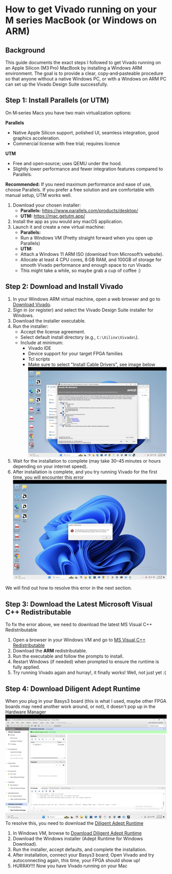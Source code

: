 # How to get Vivado running on your M series MacBook (or Windows on ARM)

## Background

This guide documents the exact steps I followed to get Vivado running on an Apple Silicon (M3 Pro) MacBook by installing a Windows ARM environment. The goal is to provide a clear, copy‑and‑pasteable procedure so that anyone without a native Windows PC, or with a Windows on ARM PC can set up the Vivado Design Suite successfully.

## Step 1: Install Parallels (or UTM)

On M‑series Macs you have two main virtualization options:

**Parallels**  
- Native Apple Silicon support, polished UI, seamless integration, good graphics acceleration.  
- Commercial license with free trial; requires licence

**UTM**  
- Free and open‑source; uses QEMU under the hood.  
- Slightly lower performance and fewer integration features compared to Parallels.

**Recommended:** If you need maximum performance and ease of use, choose Parallels. If you prefer a free solution and are comfortable with manual setup, UTM works well.

1. Download your chosen installer:
   - **Parallels:** https://www.parallels.com/products/desktop/  
   - **UTM:** https://mac.getutm.app/
2. Install the app as you would any macOS application.
3. Launch it and create a new virtual machine:
   - **Parallels:**
    - Run a Windows VM (Pretty straight forward when you open up Parallels)
   - **UTM:**
    - Attach a Windows 11 ARM ISO (download from Microsoft’s website).
    - Allocate at least 4 CPU cores, 8 GB RAM, and 100GB of storage for smooth Vivado performance and enough space to run Vivado.
    - This might take a while, so maybe grab a cup of coffee :)

## Step 2: Download and Install Vivado

1. In your Windows ARM virtual machine, open a web browser and go to [Download Vivado](https://www.xilinx.com/support/download/index.html/content/xilinx/en/downloadNav/vivado-design-tools/2024-2.html).  
2. Sign in (or register) and select the Vivado Design Suite installer for Windows.  
3. Download the installer executable.
4. Run the installer:
   - Accept the license agreement.
   - Select default install directory (e.g., `C:\Xilinx\Vivado\`).
   - Include at minimum:
     - Vivado IDE
     - Device support for your target FPGA families
     - Tcl scripts
     - Make sure to select "Install Cable Drivers", see image below
![Image of Vivado Installer Wizard](/assets/vivado_drivers.png)
5. Wait for the installation to complete (may take 30–45 minutes or hours depending on your internet speed).
6. After installation is complete, and you try running Vivado for the first time, you will encounter this error
![Image of System Error](/assets/vvgl_system_error.png)

We will find out how to resolve this error in the next section.

## Step 3: Download the Latest Microsoft Visual C++ Redistributable

To fix the error above, we need to download the latest MS Visual C++ Redistributable

1. Open a browser in your Windows VM and go to [MS Visual C++ Redistributable](https://learn.microsoft.com/en-us/cpp/windows/latest-supported-vc-redist?view=msvc-170)  
2. Download the **ARM** redistributable.
3. Run the executable and follow the prompts to install.
4. Restart Windows (if needed) when prompted to ensure the runtime is fully applied.
5. Try running Vivado again and hurray!, it finally works! Well, not just yet :(

## Step 4: Download Diligent Adept Runtime

When you plug in your Basys3 board (this is what I used, maybe other FPGA boards may need another work around, or not), it doesn't pop up in the Hardware Manager 
![No Connected Hardware](/assets/no_hardware_target.png)
To resolve this, you need to download the [Diligent Adept Runtime](https://digilent.com/reference/software/adept/start?redirect=1#software_downloads)

1. In Windows VM, browse to [Download Diligent Adept Runtime](https://digilent.com/reference/software/adept/start?redirect=1#software_downloads) 
2. Download the Windows installer (Adept Runtime for Windows Download).
3. Run the installer, accept defaults, and complete the installation.
4. After installation, connect your Basys3 board; Open Vivado and try autoconnecting again, this time, your FPGA should show up! 
5. HURRAY!!! Now you have Vivado running on your Mac